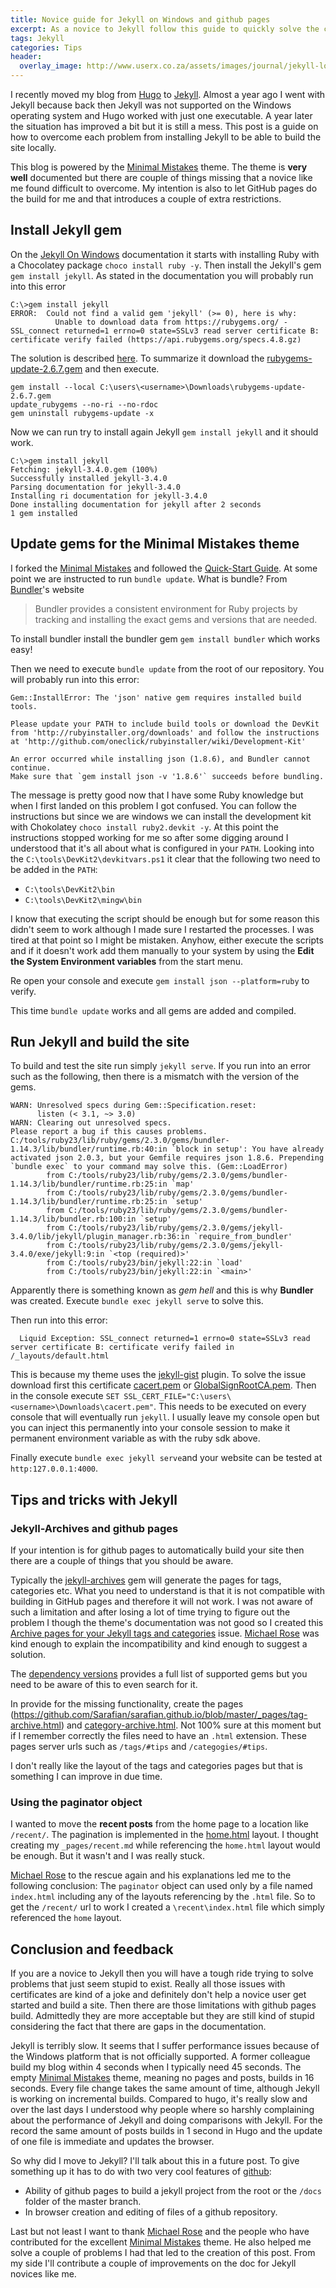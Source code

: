```yaml
---
title: Novice guide for Jekyll on Windows and github pages
excerpt: As a novice to Jekyll follow this guide to quickly solve the certain issues you will face and get some insight on how it works.
tags: Jekyll
categories: Tips
header:
  overlay_image: http://www.userx.co.za/assets/images/journal/jekyll-logo-820x418.png
---
```


I recently moved my blog from [Hugo](https://gohugo.io/) to [Jekyll](https://jekyllrb.com/). 
Almost a year ago I went with Jekyll because back then Jekyll was not supported on the Windows operating system and Hugo worked with just one executable. 
A year later the situation has improved a bit but it is still a mess. 
This post is a guide on how to overcome each problem from installing Jekyll to be able to build the site locally.

This blog is powered by the [Minimal Mistakes](https://mademistakes.com/work/minimal-mistakes-jekyll-theme/) theme. 
The theme is **very well** documented but there are couple of things missing that a novice like me found difficult to overcome. 
My intention is also to let GitHub pages do the build for me and that introduces a couple of extra restrictions.

## Install Jekyll gem

On the [Jekyll On Windows](https://jekyllrb.com/docs/windows/) documentation it starts with installing Ruby with a Chocolatey package `choco install ruby -y`. 
Then install the Jekyll's gem `gem install jekyll`. 
As stated in the documentation you will probably run into this error

```
C:\>gem install jekyll 
ERROR:  Could not find a valid gem 'jekyll' (>= 0), here is why: 
          Unable to download data from https://rubygems.org/ - SSL_connect returned=1 errno=0 state=SSLv3 read server certificate B: certificate verify failed (https://api.rubygems.org/specs.4.8.gz) 
 ```
 
 The solution is described [here](http://guides.rubygems.org/ssl-certificate-update/#installing-using-update-packages). To summarize it download the [rubygems-update-2.6.7.gem](https://rubygems.org/downloads/rubygems-update-2.6.7.gem) and then execute.

```text
gem install --local C:\users\<username>\Downloads\rubygems-update-2.6.7.gem
update_rubygems --no-ri --no-rdoc
gem uninstall rubygems-update -x
```

Now we can run try to install again Jekyll `gem install jekyll` and it should work.

```text
C:\>gem install jekyll
Fetching: jekyll-3.4.0.gem (100%)
Successfully installed jekyll-3.4.0
Parsing documentation for jekyll-3.4.0
Installing ri documentation for jekyll-3.4.0
Done installing documentation for jekyll after 2 seconds
1 gem installed
```

## Update gems for the Minimal Mistakes theme

I forked the [Minimal Mistakes](https://mademistakes.com/work/minimal-mistakes-jekyll-theme/) and followed the [Quick-Start Guide](https://mmistakes.github.io/minimal-mistakes/docs/quick-start-guide/). 
At some point we are instructed to run `bundle update`. 
What is bundle? From [Bundler](http://bundler.io/)'s website 

> Bundler provides a consistent environment for Ruby projects by tracking and installing the exact gems and versions that are needed.

To install bundler install the bundler gem `gem install bundler` which works easy!

Then we need to execute `bundle update` from the root of our repository. 
You  will probably run into this error:

```text
Gem::InstallError: The 'json' native gem requires installed build tools.

Please update your PATH to include build tools or download the DevKit
from 'http://rubyinstaller.org/downloads' and follow the instructions
at 'http://github.com/oneclick/rubyinstaller/wiki/Development-Kit'

An error occurred while installing json (1.8.6), and Bundler cannot continue.
Make sure that `gem install json -v '1.8.6'` succeeds before bundling.
```

The message is pretty good now that I have some Ruby knowledge but when I first landed on this problem I got confused. 
You can follow the instructions but since we are windows we can install the development kit with Chokolatey `choco install ruby2.devkit -y`. 
At this point the instructions stopped working for me so after some digging around I understood that it's all about what is configured in your `PATH`. 
Looking into the `C:\tools\DevKit2\devkitvars.ps1` it clear that the following two need to be added in the `PATH`:
- `C:\tools\DevKit2\bin`
- `C:\tools\DevKit2\mingw\bin`

I know that executing the script should be enough but for some reason this didn't seem to work although I made sure I restarted the processes. I was tired at that point so I might be mistaken. Anyhow, either execute the scripts and if it doesn't work add them manually to your system by using the **Edit the System Environment variables** from the start menu.

Re open your console and execute `gem install json --platform=ruby` to verify.

This time `bundle update` works and all gems are added and compiled.

## Run Jekyll and build the site

To build and test the site run simply `jekyll serve`. 
If you run into an error such as the following, then there is a mismatch with the version of the gems. 

```text
WARN: Unresolved specs during Gem::Specification.reset:
      listen (< 3.1, ~> 3.0)
WARN: Clearing out unresolved specs.
Please report a bug if this causes problems.
C:/tools/ruby23/lib/ruby/gems/2.3.0/gems/bundler-1.14.3/lib/bundler/runtime.rb:40:in `block in setup': You have already activated json 2.0.3, but your Gemfile requires json 1.8.6. Prepending `bundle exec` to your command may solve this. (Gem::LoadError)
        from C:/tools/ruby23/lib/ruby/gems/2.3.0/gems/bundler-1.14.3/lib/bundler/runtime.rb:25:in `map'
        from C:/tools/ruby23/lib/ruby/gems/2.3.0/gems/bundler-1.14.3/lib/bundler/runtime.rb:25:in `setup'
        from C:/tools/ruby23/lib/ruby/gems/2.3.0/gems/bundler-1.14.3/lib/bundler.rb:100:in `setup'
        from C:/tools/ruby23/lib/ruby/gems/2.3.0/gems/jekyll-3.4.0/lib/jekyll/plugin_manager.rb:36:in `require_from_bundler'
        from C:/tools/ruby23/lib/ruby/gems/2.3.0/gems/jekyll-3.4.0/exe/jekyll:9:in `<top (required)>'
        from C:/tools/ruby23/bin/jekyll:22:in `load'
        from C:/tools/ruby23/bin/jekyll:22:in `<main>'
```

Apparently there is something known as *gem hell* and this is why **Bundler** was created. 
Execute `bundle exec jekyll serve` to solve this.

Then run into this error:

```text
  Liquid Exception: SSL_connect returned=1 errno=0 state=SSLv3 read server certificate B: certificate verify failed in /_layouts/default.html
```

This is because my theme uses the [jekyll-gist](https://rubygems.org/gems/jekyll-gist/versions/) plugin. 
To solve the issue download first this certificate [cacert.pem](https://curl.haxx.se/ca/cacert.pem) or [GlobalSignRootCA.pem](https://raw.githubusercontent.com/rubygems/rubygems/master/lib/rubygems/ssl_certs/index.rubygems.org/GlobalSignRootCA.pem). 
Then in the console execute `SET SSL_CERT_FILE="C:\users\<username>\Downloads\cacert.pem"`. 
This needs to be executed on every console that will eventually run `jekyll`. 
I usually leave my console open but you can inject this permanently into your console session to make it permanent environment variable as with the ruby sdk above.

Finally execute `bundle exec jekyll serve`and your website can be tested at `http:127.0.0.1:4000`.

## Tips and tricks with Jekyll

### Jekyll-Archives and github pages

If your intention is for github pages to automatically build your site then there are a couple of things that you should be aware.

Typically the [jekyll-archives](https://github.com/jekyll/jekyll-archives) gem will generate the pages for tags, categories etc. 
What you need to understand is that it is not compatible with building in GitHub pages and therefore it will not work. 
I was not aware of such a limitation and after losing a lot of time trying to figure out the problem I though the theme's documentation was not good so I created this [Archive pages for your Jekyll tags and categories](https://github.com/mmistakes/minimal-mistakes/issues/811) issue. 
[Michael Rose](https://github.com/mmistakes) was kind enough to explain the incompatibility and kind enough to suggest a solution. 

The [dependency versions](https://pages.github.com/versions/) provides a full list of supported gems but you need to be aware of this to even search for it.

In provide for the missing functionality, create the pages (https://github.com/Sarafian/sarafian.github.io/blob/master/_pages/tag-archive.html) and [category-archive.html](https://github.com/Sarafian/sarafian.github.io/blob/master/_pages/category-archive.html). 
Not 100% sure at this moment but if I remember correctly the files need to have an `.html` extension. 
These pages server urls such as `/tags/#tips` and `/categogies/#tips`.

I don't really like the layout of the tags and categories pages but that is something I can improve in due time.

### Using the paginator object

I wanted to move the **recent posts** from the home page to a location like `/recent/`. 
The pagination is implemented in the [home.html](https://github.com/Sarafian/sarafian.github.io/_layouts/home.html) layout. 
I thought creating my `_pages/recent.md` while referencing the `home.html` layout would be enough. 
But it wasn't and I was really stuck. 

[Michael Rose](https://github.com/mmistakes) to the rescue again and his explanations led me to the following conclusion:
The `paginator` object can used only by a file named `index.html` including any of the layouts referencing by the `.html` file. 
So to get the `/recent/` url to work I created a `\recent\index.html` file which simply referenced the `home` layout.

## Conclusion and feedback

If you are a novice to Jekyll then you will have a tough ride trying to solve problems that just seem stupid to exist. 
Really all those issues with certificates are kind of a joke and definitely don't help a novice user get started and build a site. 
Then there are those limitations with github pages build. 
Admittedly they are more acceptable but they are still kind of stupid considering the fact that there are gaps in the documentation. 

Jekyll is terribly slow. It seems that I suffer performance issues because of the Windows platform that is not officially supported. 
A former colleague build my blog within 4 seconds when I typically need 45 seconds. 
The empty [Minimal Mistakes](https://mademistakes.com/work/minimal-mistakes-jekyll-theme/) theme, meaning no pages and posts, builds in 16 seconds. 
Every file change takes the same amount of time, although Jekyll is working on incremental builds. 
Compared to hugo, it's really slow and over the last days I understood why people where so harshly complaining about the performance of Jekyll and doing comparisons with Jekyll. 
For the record the same amount of posts builds in 1 second in Hugo and the update of one file is immediate and updates the browser.

So why did I move to Jekyll? 
I'll talk about this in a future post. 
To give something up it has to do with two very cool features of [github](https://github.com):
- Ability of github pages to build a jekyll project from the root or the `/docs` folder of the master branch.
- In browser creation and editing of files of a github repository.

Last but not least I want to thank [Michael Rose](https://github.com/mmistakes) and the people who have contributed for the excellent [Minimal Mistakes](https://mademistakes.com/work/minimal-mistakes-jekyll-theme/) theme. 
He also helped me solve a couple of problems I had that led to the creation of this post. 
From my side I'll contribute a couple of improvements on the doc for Jekyll novices like me.

